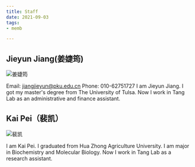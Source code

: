 ```yaml
---
title: Staff
date: 2021-09-03
tags:
- memb

---
```




## Jieyun Jiang(姜婕筠)

![姜婕筠](https://gitee.com/DF-Master/yidapicbed/raw/master/markdown/20210903111525.jpg)

Email: jiangjieyun@pku.edu.cn 
Phone: 010-62751727
I am Jieyun Jiang. I got my master's degree from The University of Tulsa. Now I work in Tang Lab as an administrative and finance assistant.

<!--more-->

## Kai Pei（裴凯）

![裴凯](https://gitee.com/DF-Master/yidapicbed/raw/master/markdown/20210903111306.jpeg)

I am Kai Pei. I graduated from Hua Zhong Agriculture University. I am major in Biochemistry and Molecular Biology. Now I work in Tang Lab as a research assistant.
